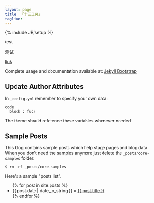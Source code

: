 ```yaml
---
layout: page
title: 「十三工房」
tagline:
---
```

{% include JB/setup %}

test

测试

[link](http://www.baidu.com/)

Complete usage and documentation available at: [Jekyll Bootstrap](http://jekyllbootstrap.com)

## Update Author Attributes

In `_config.yml` remember to specify your own data:

    code :
      block : fuck

The theme should reference these variables whenever needed.

## Sample Posts

This blog contains sample posts which help stage pages and blog data.
When you don't need the samples anymore just delete the `_posts/core-samples` folder.

    $ rm -rf _posts/core-samples

Here's a sample "posts list".

<ul class="posts">
  {% for post in site.posts %}
    <li><span>{{ post.date | date_to_string }}</span> &raquo; <a href="{{ BASE_PATH }}{{ post.url }}">{{ post.title }}</a></li>
  {% endfor %}
</ul>
